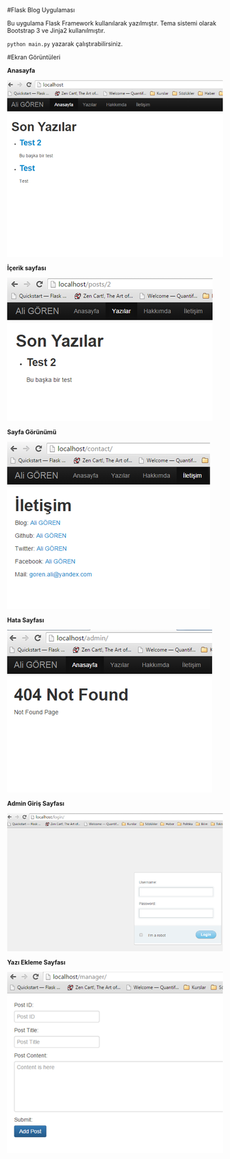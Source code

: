 #Flask Blog Uygulaması

Bu uygulama Flask Framework kullanılarak yazılmıştır. Tema sistemi olarak Bootstrap 3 ve Jinja2 kullanılmıştır.

`python main.py` yazarak çalıştırabilirsiniz.

#Ekran Görüntüleri

**Anasayfa**

![Anasayfa](screenshots/flask.png)

**İçerik sayfası**

![İçerik Sayfası](screenshots/flask2.png)

**Sayfa Görünümü**

![Sayfa Görünümü](screenshots/flask3.PNG)

**Hata Sayfası**

![Hata Sayfası](screenshots/flask4.PNG)

**Admin Giriş Sayfası**

![Admin Giriş Sayfası](screenshots/flask5.PNG)

**Yazı Ekleme Sayfası**

![Yazı Ekleme Sayfası](screenshots/flask6.PNG)

